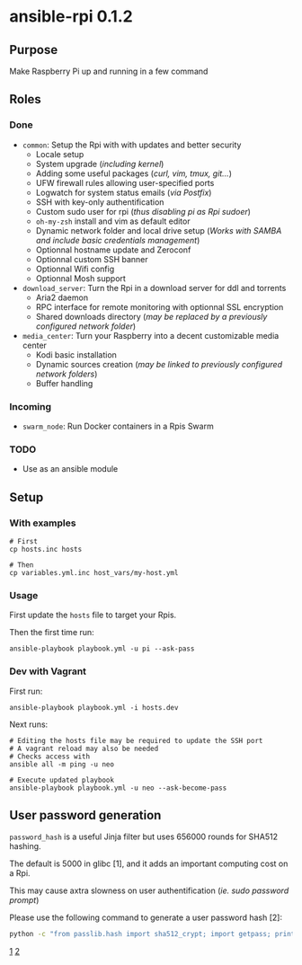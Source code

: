 # ansible-rpi 0.1.2

## Purpose

Make Raspberry Pi up and running in a few command

## Roles

### Done

- `common`: Setup the Rpi with with updates and better security
  - Locale setup
  - System upgrade (*including kernel*)
  - Adding some useful packages (*curl, vim, tmux, git…*)
  - UFW firewall rules allowing user-specified ports
  - Logwatch for system status emails (*via Postfix*)
  - SSH with key-only authentification
  - Custom sudo user for rpi (*thus disabling pi as Rpi sudoer*)
  - `oh-my-zsh` install and vim as default editor
  - Dynamic network folder and local drive setup (*Works with SAMBA and include basic credentials management*)
  - Optionnal hostname update and Zeroconf
  - Optionnal custom SSH banner
  - Optionnal Wifi config
  - Optionnal Mosh support
- `download_server`: Turn the Rpi in a download server for ddl and torrents
  - Aria2 daemon
  - RPC interface for remote monitoring with optionnal SSL encryption
  - Shared downloads directory (*may be replaced by a previously configured network folder*)
- `media_center`: Turn your Raspberry into a decent customizable media center
  - Kodi basic installation
  - Dynamic sources creation (*may be linked to previously configured network folders*)
  - Buffer handling

### Incoming

- `swarm_node`: Run Docker containers in a Rpis Swarm

### TODO

- Use as an ansible module

## Setup

### With examples

```
# First
cp hosts.inc hosts

# Then
cp variables.yml.inc host_vars/my-host.yml
```

### Usage

First update the `hosts` file to target your Rpis.

Then the first time run:

```
ansible-playbook playbook.yml -u pi --ask-pass
```

### Dev with Vagrant

First run:

```
ansible-playbook playbook.yml -i hosts.dev
```

Next runs:

```
# Editing the hosts file may be required to update the SSH port
# A vagrant reload may also be needed
# Checks access with
ansible all -m ping -u neo

# Execute updated playbook
ansible-playbook playbook.yml -u neo --ask-become-pass
```

## User password generation

`password_hash` is a useful Jinja filter but uses 656000 rounds for SHA512 hashing.

The default is 5000 in glibc [1], and it adds an important computing cost on a Rpi.

This may cause axtra slowness on user authentification (*ie. sudo password prompt*)

Please use the following command to generate a user password hash [2]:

```bash
python -c "from passlib.hash import sha512_crypt; import getpass; print sha512_crypt.encrypt(getpass.getpass(), rounds=5000)"
```

[1](https://github.com/ansible/ansible/issues/15326)
[2](https://docs.ansible.com/ansible/faq.html#how-do-i-generate-crypted-passwords-for-the-user-module)
